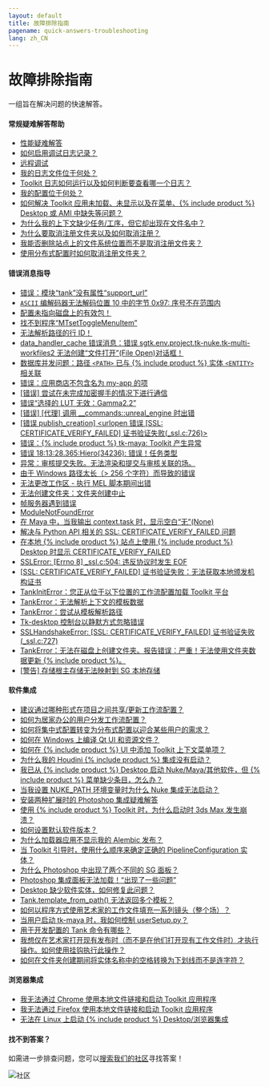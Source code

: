 ```yaml
---
layout: default
title: 故障排除指南
pagename: quick-answers-troubleshooting
lang: zh_CN
---
```


故障排除指南
===

一组旨在解决问题的快速解答。

#### 常规疑难解答帮助

- [性能疑难解答](./troubleshooting/performance-troubleshooting.md)
- [如何启用调试日志记录？](./troubleshooting/turn-debug-logging-on.md)
- [远程调试](https://community.shotgridsoftware.com/t/remote-debugging/3869)
- [我的日志文件位于何处？](./troubleshooting/where-are-my-log-files.md)
- [Toolkit 日志如何运行以及如何判断要查看哪一个日志？](https://community.shotgridsoftware.com/t/how-do-the-toolkit-logs-work-and-how-do-i-know-which-one-to-look-at/6721)
- [我的配置位于何处？](https://community.shotgridsoftware.com/t/ive-asked-a-client-for-their-config-but-they-dont-know-where-it-is/6729)
- [如何解决 Toolkit 应用未加载、未显示以及在菜单、{% include product %} Desktop 或 AMI 中缺失等问题？](https://community.shotgridsoftware.com/t/how-to-debug-toolkit-apps-not-loading-showing-up-missing-in-the-menus-shotgun-desktop-or-the-amis/6739)
- [为什么我的上下文缺少任务/工序，但它却出现在文件名中？](./troubleshooting/context-missing-task-step.md)
- [为什么要取消注册文件夹以及如何取消注册？](https://community.shotgridsoftware.com/t/toolkit-episode-sequence-shot-task/4604)
- [我能否删除站点上的文件系统位置而不是取消注册文件夹？](https://community.shotgridsoftware.com/t/unregistering-folders-in-tank-vs-moving-file-system-locations-to-trash/536)
- [使用分布式配置时如何取消注册文件夹？](https://community.shotgridsoftware.com/t/how-can-i-unregister-folders-when-using-a-distributed-config)

#### 错误消息指导
- [错误：模块“tank”没有属性“support_url”](./troubleshooting/module-tank-has-no-attribute-support-url.md)
- [`ASCII` 编解码器无法解码位置 10 中的字节 0x97: 序号不在范围内](./troubleshooting/ascii-error-message.md)
- [配置未指向磁盘上的有效包！](./troubleshooting/configurations-does-not-point-to-valid-bundle-on-disk.md)
- [找不到程序“MTsetToggleMenuItem”](./troubleshooting/mtsettogglemenuitem-error-message.md)
- [无法解析路径的行 ID！](./troubleshooting/row-id-error-message.md)
- [data_handler_cache 错误消息：错误 sgtk.env.project.tk-nuke.tk-multi-workfiles2 无法创建“文件打开”(File Open)对话框！](./troubleshooting/data-handler-cache-error-message.md)
- [数据库并发问题：路径 `<PATH>` 已与 {% include product %} 实体 `<ENTITY>` 相关联](./troubleshooting/path-associated-error-message.md)
- [错误：应用商店不包含名为 my-app 的项](./troubleshooting/myapp-appstore-error-message.md)
- [[错误] 尝试在未完成加密握手的情况下进行通信](./troubleshooting/encryption-handshake-error-message.md)
- [错误“选择的 LUT 无效：Gamma2.2”](./troubleshooting/invalid-lut-error-message.md)
- [[错误] [代理] 调用 __commands::unreal_engine 时出错](./troubleshooting/unreal-proxy-error-message.md)
- [[错误 publish_creation] <urlopen 错误 [SSL: CERTIFICATE_VERIFY_FAILED] 证书验证失败(_ssl.c:726)>](./troubleshooting/publish-certificate-fail-error-message.md)
- [错误：{% include product %} tk-maya: Toolkit 产生异常](./troubleshooting/tk-maya-exception-error-message.md)
- [错误 18:13:28.365:Hiero(34236): 错误！任务类型](./troubleshooting/hiero-task-type-error-message.md)
- [异常：审核提交失败。无法渲染和提交与审核关联的场。](./troubleshooting/review-submission-error-message.md)
- [由于 Windows 路径太长（> 256 个字符）而导致的错误](./troubleshooting/paths-long-error-message.md)
- [无法更改工作区 - 执行 MEL 脚本期间出错](./troubleshooting/error-during-execution-mel-script.md)
- [无法创建文件夹：文件夹创建中止](./troubleshooting/folder-creation-aborded.md)
- [帧服务器遇到错误](./troubleshooting/frame-server-error.md)
- [ModuleNotFoundError](./troubleshooting/modulenotfounderror-error.md)
- [在 Maya 中，当我输出 context.task 时，显示空白“无”(None)](./troubleshooting/maya-context-task-empty-none-error.md)
- [解决与 Python API 相关的 SSL: CERTIFICATE_VERIFY_FAILED 问题](./troubleshooting/fix-ssl-certificate-verify-failed.md)
- [在本地 {% include product %} 站点上使用 {% include product %} Desktop 时显示 CERTIFICATE_VERIFY_FAILED](./troubleshooting/certificate-fail-local-error-message.md)
- [SSLError: [Errno 8] _ssl.c:504: 违反协议时发生 EOF](./troubleshooting/eof-occurred-violation-protocol-tls.md)
- [[SSL: CERTIFICATE_VERIFY_FAILED] 证书验证失败：无法获取本地颁发机构证书](./troubleshooting/unable-to-get-local-issuer-certificate-error.md)
- [TankInitError：您正从位于以下位置的工作流配置加载 Toolkit 平台](./troubleshooting/tankinit-error-pipeline-config-location.md)
- [TankError：无法解析上下文的模板数据](./troubleshooting/tankerror-cannot-resolve-template-data-error.md)
- [TankError：尝试从模板解析路径](./troubleshooting/tankerror-tried-to-resolve-a-path.md)
- [Tk-desktop 控制台以静默方式忽略错误](./troubleshooting/tk-desktop-console-silently-ignoring-errors.md)
- [SSLHandshakeError: [SSL: CERTIFICATE_VERIFY_FAILED] 证书验证失败 (_ssl.c:727)](./troubleshooting/sslhandshakeerror-ssl-certificate-verify-failed.md)
- [TankError：无法在磁盘上创建文件夹。报告错误：严重！无法使用文件夹数据更新 {% include product %}。](./troubleshooting/could-not-update-with-folder-data.md)
- [[警告] 存储根主存储无法映射到 SG 本地存储](./troubleshooting/storage-root-primary-error-message.md) 


#### 软件集成
- [建议通过哪种形式在项目之间共享/更新工作流配置？](https://community.shotgridsoftware.com/t/recommended-way-to-share-update-pipeline-configurations-between-projects/5609)
- [如何为居家办公的用户分发工作流配置？](https://community.shotgridsoftware.com/t/distributing-your-pipeline-configuration-to-users-working-from-home/7910)
- [如何将集中式配置转变为分布式配置以迎合某些用户的需求？](https://community.shotgridsoftware.com/t/turning-a-centralized-config-into-a-distributed-config-for-some-users/7744)
- [如何在 Windows 上编译 Qt UI 和资源文件？](https://community.shotgridsoftware.com/t/how-to-compile-qt-ui-and-resource-files-on-windows/7099)
- [如何在 {% include product %} UI 中添加 Toolkit 上下文菜单项？](https://community.shotgridsoftware.com/t/toolkit-context-menu-items/8426)
- [为什么我的 Houdini {% include product %} 集成没有启动？](./troubleshooting/houdini-integrations-not-starting.md)
- [我已从 {% include product %} Desktop 启动 Nuke/Maya/其他软件，但 {% include product %} 菜单缺少条目，怎么办？](./troubleshooting/menu-entries-missing-in-launched-dcc.md)
- [当我设置 NUKE_PATH 环境变量时为什么 Nuke 集成无法启动？](./troubleshooting/nuke-path-environment-variable.md)
- [安装两种扩展时的 Photoshop 集成疑难解答](./troubleshooting/two-photoshop-shotgun-extensions.md)
- [使用 {% include product %} Toolkit 时，为什么启动时 3ds Max 发生崩溃？](./troubleshooting/3dsmax-crashes-on-startup.md)
- [如何设置默认软件版本？](https://community.shotgridsoftware.com/t/setting-a-default-software-version/1116)
- [为什么加载器应用不显示我的 Alembic 发布？](https://community.shotgridsoftware.com/t/why-is-the-loader-app-not-showing-my-alembic-publishes/906)
- [当 Toolkit 引导时，使用什么顺序来确定正确的 PipelineConfiguration 实体？](https://community.shotgridsoftware.com/t/when-toolkit-bootstraps-what-order-is-used-to-determine-the-correct-pipelineconfiguration-entity/7400)
- [为什么 Photoshop 中出现了两个不同的 SG 面板？](https://community.shotgridsoftware.com/t/why-do-i-get-two-different-sg-panels-in-photoshop/6976)
- [Photoshop 集成面板无法加载！“出现了一些问题”](https://community.shotgridsoftware.com/t/photoshop-integration-panel-is-stuck-loading-some-thing-went-wrong/6977)
- [Desktop 缺少软件实体，如何修复此问题？](https://community.shotgridsoftware.com/t/shotgun-deskop-missing-software-entities-help/858)
- [Tank.template_from_path() 无法返回多个模板？](https://community.shotgridsoftware.com/t/tank-template-from-path-cant-return-multiple-templates/614)
- [如何以程序方式使用艺术家的工作文件填充一系列镜头（整个场）？](https://community.shotgridsoftware.com/t/create-first-maya-workfile/3029)
- [当用户启动 tk-maya 时，我如何控制 userSetup.py？](https://community.shotgridsoftware.com/t/maya-usersetup-py/3993)
- [用于开发配置的 Tank 命令有哪些？](https://community.shotgridsoftware.com/t/tank-command-for-dev-config/3373)
- [我想仅在艺术家打开现有发布时（而不是在他们打开现有工作文件时）才执行操作。如何使用挂钩执行此操作？](https://community.shotgridsoftware.com/t/open-from-publish-in-tk-multi-workfiles2-scene-operation-hooks/352)
- [如何在文件夹创建期间将实体名称中的空格转换为下划线而不是连字符？](https://community.shotgridsoftware.com/t/how-do-i-convert-white-spaces-in-entity-names-to-underscores-and-not-hyphens-during-folder-creation/48)

#### 浏览器集成
- [我无法通过 Chrome 使用本地文件链接和启动 Toolkit 应用程序](./troubleshooting/cant-use-file-linking-toolkit-app-chrome.md)
- [我无法通过 Firefox 使用本地文件链接和启动 Toolkit 应用程序](./troubleshooting/cant-use-file-linking-toolkit-app-firefox.md)
- [无法在 Linux 上启动 {% include product %} Desktop/浏览器集成](./troubleshooting/browser-integration-fails-linux.md)

#### 找不到答案？
如需进一步排查问题，您可以[搜索我们的社区](https://community.shotgridsoftware.com)寻找答案！

![社区](images/search_community.gif)
